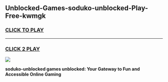 
## Unblocked-Games-soduko-unblocked-Play-Free-kwmgk
<h3>
<a href="https://premium76.site?title=soduko-unblocked&ref=20M">CLICK TO PLAY</a></h3>
<hr>

<h3>
<a href="https://premium76.site?title=soduko-unblocked&ref=20M">CLICK 2 PLAY</a>
  
</h3>

<a href="https://premium76.site?title=soduko-unblocked&ref=19M"><img src="https://clearcache.store/games.png"></a>


**soduko-unblocked games unblocked: Your Gateway to Fun and Accessible Online Gaming**
